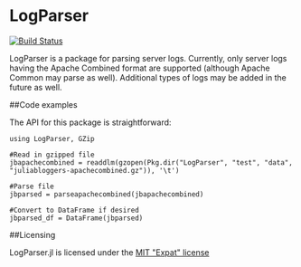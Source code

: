 # LogParser

[![Build Status](https://travis-ci.org/randyzwitch/LogParser.jl.svg?branch=master)](https://travis-ci.org/randyzwitch/LogParser.jl)

LogParser is a package for parsing server logs. Currently, only server logs having the Apache Combined format are supported (although Apache Common may parse as well). Additional types of logs may be added in the future as well.

##Code examples

The API for this package is straightforward: 

	using LogParser, GZip
	
	#Read in gzipped file
	jbapachecombined = readdlm(gzopen(Pkg.dir("LogParser", "test", "data", "juliabloggers-apachecombined.gz")), '\t')

	#Parse file
	jbparsed = parseapachecombined(jbapachecombined)

	#Convert to DataFrame if desired
	jbparsed_df = DataFrame(jbparsed)

##Licensing

LogParser.jl is licensed under the [MIT "Expat" license](https://github.com/randyzwitch/LogParser.jl/blob/master/LICENSE.md)

